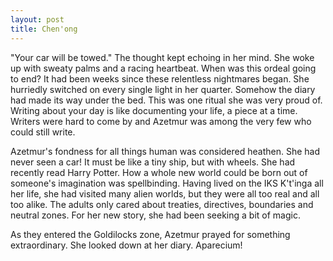 ```yaml
---
layout: post
title: Chen'ong
---
```


"Your car will be towed." The thought kept echoing in her mind. She woke up with sweaty palms and a racing heartbeat. When was this ordeal going to end? It had been weeks since these relentless nightmares began. She hurriedly switched on every single light in her quarter. Somehow the diary had made its way under the bed. This was one ritual she was very proud of. Writing about your day is like documenting your life, a piece at a time. Writers were hard to come by and Azetmur was among the very few who could still write. 

Azetmur's fondness for all things human was considered heathen. She had never seen a car! It must be like a tiny ship, but with wheels. She had recently read Harry Potter. How a whole new world could be born out of someone's imagination was spellbinding. Having lived on the IKS K't'inga all her life, she had visited many alien worlds, but they were all too real and all too alike. The adults only cared about treaties, directives, boundaries and neutral zones. For her new story, she had been seeking a bit of magic. 

As they entered the Goldilocks zone, Azetmur prayed for something extraordinary. She looked down at her diary. Aparecium!
